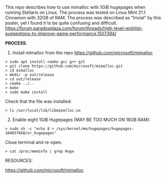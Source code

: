 This repo describes how to use mimalloc with 1GiB hugepages when running Stellaris on Linux. The process was tested on Linux Mint 21.1 Cinnamon with 32GB of RAM. The process was described as "trivial" by this poster, yet I found it to be quite confusing and difficult. https://forum.paradoxplaza.com/forum/threads/high-level-wishlist-suggestions-to-improve-game-performance.1507394/

****PROCESS****:
1. Install mimalloc from the repo https://github.com/microsoft/mimalloc
  ```
  > sudo apt install cmake gcc g++ git
  > git clone https://github.com/microsoft/mimalloc.git  
  > cd mimalloc
  > mkdir -p out/release
  > cd out/release
  > cmake ../..
  > make
  > sudo make install
  ```
  Check that the file was installed:
  ```
  > ls /usr/local/lib/libmimalloc.so
  ```
2. Enable eight 1GiB Hugepages (MAY BE TOO MUCH ON 16GB RAM):
  ```
  > sudo sh -c "echo 8 > /sys/kernel/mm/hugepages/hugepages-1048576kB/nr_hugepages"
  ```
  Close terminal and re-open.
  ```
  > cat /proc/meminfo | grep Huge
  ```

RESOURCES:

https://github.com/microsoft/mimalloc
